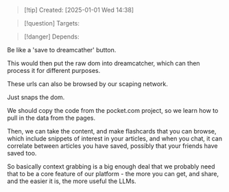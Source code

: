 
>[!tip] Created: [2025-01-01 Wed 14:38]

>[!question] Targets: 

>[!danger] Depends: 

Be like a 'save to dreamcather' button.

This would then put the raw dom into dreamcatcher, which can then process it for different purposes.

These urls can also be browsed by our scaping network.

Just snaps the dom.

We should copy the code from the pocket.com project, so we learn how to pull in the data from the pages.

Then, we can take the content, and make flashcards that you can browse, which include snippets of interest in your articles, and when you chat, it can correlate between articles you have saved, possibly that your friends have saved too.

So basically context grabbing is a big enough deal that we probably need that to be a core feature of our platform - the more you can get, and share, and the easier it is, the more useful the LLMs.